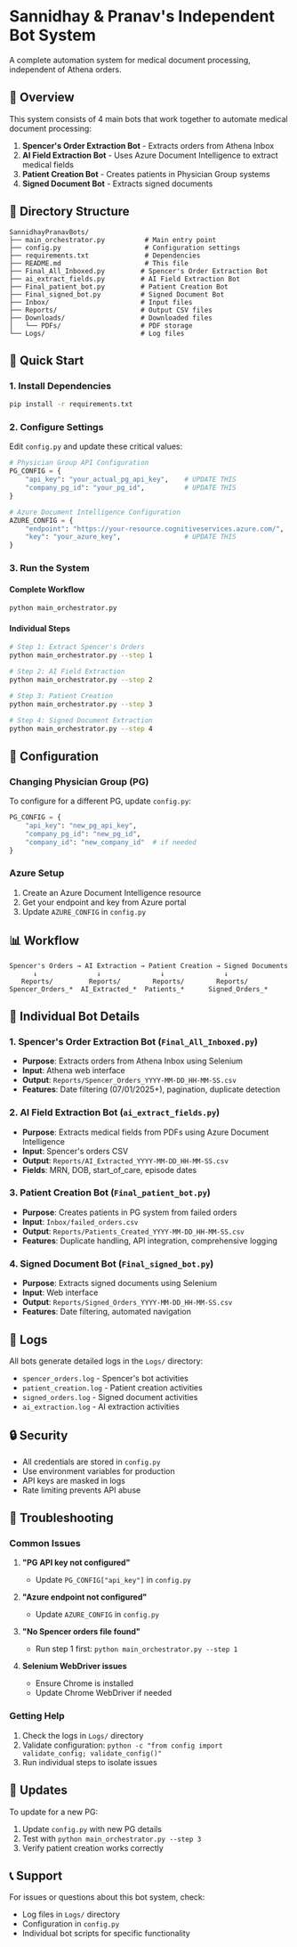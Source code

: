 # Sannidhay & Pranav's Independent Bot System

A complete automation system for medical document processing, independent of Athena orders.

## 🎯 Overview

This system consists of 4 main bots that work together to automate medical document processing:

1. **Spencer's Order Extraction Bot** - Extracts orders from Athena Inbox
2. **AI Field Extraction Bot** - Uses Azure Document Intelligence to extract medical fields
3. **Patient Creation Bot** - Creates patients in Physician Group systems
4. **Signed Document Bot** - Extracts signed documents

## 📁 Directory Structure

```
SannidhayPranavBots/
├── main_orchestrator.py          # Main entry point
├── config.py                     # Configuration settings
├── requirements.txt              # Dependencies
├── README.md                     # This file
├── Final_All_Inboxed.py         # Spencer's Order Extraction Bot
├── ai_extract_fields.py         # AI Field Extraction Bot
├── Final_patient_bot.py         # Patient Creation Bot
├── Final_signed_bot.py          # Signed Document Bot
├── Inbox/                       # Input files
├── Reports/                     # Output CSV files
├── Downloads/                   # Downloaded files
│   └── PDFs/                    # PDF storage
└── Logs/                        # Log files
```

## 🚀 Quick Start

### 1. Install Dependencies
```bash
pip install -r requirements.txt
```

### 2. Configure Settings
Edit `config.py` and update these critical values:

```python
# Physician Group API Configuration
PG_CONFIG = {
    "api_key": "your_actual_pg_api_key",    # UPDATE THIS
    "company_pg_id": "your_pg_id",          # UPDATE THIS
}

# Azure Document Intelligence Configuration
AZURE_CONFIG = {
    "endpoint": "https://your-resource.cognitiveservices.azure.com/",  # UPDATE THIS
    "key": "your_azure_key",                # UPDATE THIS
}
```

### 3. Run the System

#### Complete Workflow
```bash
python main_orchestrator.py
```

#### Individual Steps
```bash
# Step 1: Extract Spencer's Orders
python main_orchestrator.py --step 1

# Step 2: AI Field Extraction
python main_orchestrator.py --step 2

# Step 3: Patient Creation
python main_orchestrator.py --step 3

# Step 4: Signed Document Extraction
python main_orchestrator.py --step 4
```

## 🔧 Configuration

### Changing Physician Group (PG)

To configure for a different PG, update `config.py`:

```python
PG_CONFIG = {
    "api_key": "new_pg_api_key",
    "company_pg_id": "new_pg_id", 
    "company_id": "new_company_id"  # if needed
}
```

### Azure Setup

1. Create an Azure Document Intelligence resource
2. Get your endpoint and key from Azure portal
3. Update `AZURE_CONFIG` in `config.py`

## 📊 Workflow

```
Spencer's Orders → AI Extraction → Patient Creation → Signed Documents
      ↓               ↓               ↓               ↓
   Reports/         Reports/        Reports/        Reports/
Spencer_Orders_*  AI_Extracted_*  Patients_*      Signed_Orders_*
```

## 🤖 Individual Bot Details

### 1. Spencer's Order Extraction Bot (`Final_All_Inboxed.py`)
- **Purpose**: Extracts orders from Athena Inbox using Selenium
- **Input**: Athena web interface
- **Output**: `Reports/Spencer_Orders_YYYY-MM-DD_HH-MM-SS.csv`
- **Features**: Date filtering (07/01/2025+), pagination, duplicate detection

### 2. AI Field Extraction Bot (`ai_extract_fields.py`)
- **Purpose**: Extracts medical fields from PDFs using Azure Document Intelligence
- **Input**: Spencer's orders CSV
- **Output**: `Reports/AI_Extracted_YYYY-MM-DD_HH-MM-SS.csv`
- **Fields**: MRN, DOB, start_of_care, episode dates

### 3. Patient Creation Bot (`Final_patient_bot.py`)
- **Purpose**: Creates patients in PG system from failed orders
- **Input**: `Inbox/failed_orders.csv`
- **Output**: `Reports/Patients_Created_YYYY-MM-DD_HH-MM-SS.csv`
- **Features**: Duplicate handling, API integration, comprehensive logging

### 4. Signed Document Bot (`Final_signed_bot.py`)
- **Purpose**: Extracts signed documents using Selenium
- **Input**: Web interface
- **Output**: `Reports/Signed_Orders_YYYY-MM-DD_HH-MM-SS.csv`
- **Features**: Date filtering, automated navigation

## 📝 Logs

All bots generate detailed logs in the `Logs/` directory:
- `spencer_orders.log` - Spencer's bot activities
- `patient_creation.log` - Patient creation activities
- `signed_orders.log` - Signed document activities
- `ai_extraction.log` - AI extraction activities

## 🔒 Security

- All credentials are stored in `config.py`
- Use environment variables for production
- API keys are masked in logs
- Rate limiting prevents API abuse

## 🐛 Troubleshooting

### Common Issues

1. **"PG API key not configured"**
   - Update `PG_CONFIG["api_key"]` in `config.py`

2. **"Azure endpoint not configured"**
   - Update `AZURE_CONFIG` in `config.py`

3. **"No Spencer orders file found"**
   - Run step 1 first: `python main_orchestrator.py --step 1`

4. **Selenium WebDriver issues**
   - Ensure Chrome is installed
   - Update Chrome WebDriver if needed

### Getting Help

1. Check the logs in `Logs/` directory
2. Validate configuration: `python -c "from config import validate_config; validate_config()"`
3. Run individual steps to isolate issues

## 🔄 Updates

To update for a new PG:
1. Update `config.py` with new PG details
2. Test with `python main_orchestrator.py --step 3`
3. Verify patient creation works correctly

## 📞 Support

For issues or questions about this bot system, check:
- Log files in `Logs/` directory
- Configuration in `config.py`
- Individual bot scripts for specific functionality 